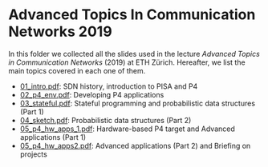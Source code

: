 # Advanced Topics In Communication Networks 2019

In this folder we collected all the slides used in the lecture *Advanced Topics in Communication Networks* (2019) at ETH Zürich. Hereafter, we list the main topics covered in each one of them.

- [01_intro.pdf](./01_intro.pdf): SDN history, introduction to PISA and P4
- [02_p4_env.pdf](./02_p4_env.pdf): Developing P4 applications
- [03_stateful.pdf](./03_stateful.pdf): Stateful programming and probabilistic data structures (Part 1)
- [04_sketch.pdf](./04_sketch.pdf): Probabilistic data structures (Part 2)
- [05_p4_hw_apps_1.pdf](./05_p4_hw_apps_1.pdf): Hardware-based P4 target and Advanced applications (Part 1)
- [05_p4_hw_apps2.pdf](./05_p4_hw_apps2.pdf): Advanced applications (Part 2) and Briefing on projects
